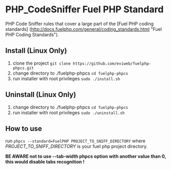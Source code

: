 PHP_CodeSniffer Fuel PHP Standard
=================================
    
PHP Code Sniffer rules that cover a large part of the [Fuel PHP coding standards]
(http://docs.fuelphp.com/general/coding_standards.html "Fuel PHP Coding Standards").   
   
Install (Linux Only)
-------------------- 
1. clone the project ``git clone https://github.com/eviweb/fuelphp-phpcs.git``    
2. change directory to ./fuelphp-phpcs ``cd fuelphp-phpcs``    
3. run installer with root privileges ``sudo ./install.sh``    
    
Uninstall (Linux Only)
----------------------
1. change directory to ./fuelphp-phpcs ``cd fuelphp-phpcs``    
2. run installer with root privileges ``sudo ./uninstall.sh``    
    
How to use
----------
run ``phpcs --standard=FuelPHP PROJECT_TO_SNIFF_DIRECTORY`` where 
_PROJECT_TO_SNIFF_DIRECTORY_ is your fuel php project directory.     
    
**BE AWARE not to use --tab-width phpcs option with another value than 0, 
this would disable tabs recognition !**    
